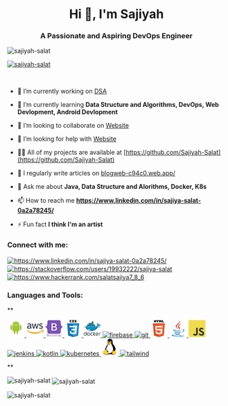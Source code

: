  <h1 align="center">Hi 👋, I'm Sajiyah</h1>
<h3 align="center">A Passionate and Aspiring DevOps Engineer</h3>

<p align="left"> <img src="https://komarev.com/ghpvc/?username=sajiyah-salat&label=Profile%20views&color=0e75b6&style=flat" alt="sajiyah-salat" /> </p>

<p align="left"> <a href="https://github.com/ryo-ma/github-profile-trophy"><img src="https://github-profile-trophy.vercel.app/?username=sajiyah-salat" alt="sajiyah-salat" /></a> </p>

<p align="left"> <a href="https://twitter.com/" target="blank"><img src="https://img.shields.io/twitter/follow/?logo=twitter&style=for-the-badge" alt="" /></a> </p>

- 🔭 I’m currently working on [DSA](https://github.com/Sajiyah-Salat/Leetcode)

- 🌱 I’m currently learning **Data Structure and Algorithms, DevOps, Web Devlopment, Android Devlopment**

- 👯 I’m looking to collaborate on [Website](https://github.com/Sajiyah-Salat/BlogWeb)

- 🤝 I’m looking for help with [Website](https://github.com/Sajiyah-Salat/BlogWeb)

- 👨‍💻 All of my projects are available at [https://github.com/Sajiyah-Salat](https://github.com/Sajiyah-Salat)

- 📝 I regularly write articles on [blogweb-c94c0.web.app/](blogweb-c94c0.web.app/)

- 💬 Ask me about **Java, Data Structure and Alorithms, Docker, K8s**

- 📫 How to reach me **https://www.linkedin.com/in/sajiya-salat-0a2a78245/**

- ⚡ Fun fact **I think I'm an artist**

<h3 align="left">Connect with me:</h3>
<p align="left">
<a href="https://linkedin.com/in/https://www.linkedin.com/in/sajiya-salat-0a2a78245/" target="blank"><img align="center" src="https://raw.githubusercontent.com/rahuldkjain/github-profile-readme-generator/master/src/images/icons/Social/linked-in-alt.svg" alt="https://www.linkedin.com/in/sajiya-salat-0a2a78245/" height="30" width="40" /></a>
<a href="https://stackoverflow.com/users/https://stackoverflow.com/users/19932222/sajiya-salat" target="blank"><img align="center" src="https://raw.githubusercontent.com/rahuldkjain/github-profile-readme-generator/master/src/images/icons/Social/stack-overflow.svg" alt="https://stackoverflow.com/users/19932222/sajiya-salat" height="30" width="40" /></a>
<a href="https://www.hackerrank.com/https://www.hackerrank.com/salatsajiya7_8_6" target="blank"><img align="center" src="https://raw.githubusercontent.com/rahuldkjain/github-profile-readme-generator/master/src/images/icons/Social/hackerrank.svg" alt="https://www.hackerrank.com/salatsajiya7_8_6" height="30" width="40" /></a>
</p>

<h3 align="left">Languages and Tools:</h3>
** <p align="left" height="300" width="300"> <a href="https://developer.android.com" target="_blank" rel="noreferrer"> <img src="https://raw.githubusercontent.com/devicons/devicon/master/icons/android/android-original-wordmark.svg" alt="android" width="40" height="40"/> </a> <a href="https://aws.amazon.com" target="_blank" rel="noreferrer"> <img src="https://raw.githubusercontent.com/devicons/devicon/master/icons/amazonwebservices/amazonwebservices-original-wordmark.svg" alt="aws" width="40" height="40"/> </a> <a href="https://getbootstrap.com" target="_blank" rel="noreferrer"> <img src="https://raw.githubusercontent.com/devicons/devicon/master/icons/bootstrap/bootstrap-plain-wordmark.svg" alt="bootstrap" width="40" height="40"/> </a> <a href="https://www.w3schools.com/css/" target="_blank" rel="noreferrer"> <img src="https://raw.githubusercontent.com/devicons/devicon/master/icons/css3/css3-original-wordmark.svg" alt="css3" width="40" height="40"/> </a> <a href="https://www.docker.com/" target="_blank" rel="noreferrer"> <img src="https://raw.githubusercontent.com/devicons/devicon/master/icons/docker/docker-original-wordmark.svg" alt="docker" width="40" height="40"/> </a> <a href="https://firebase.google.com/" target="_blank" rel="noreferrer"> <img src="https://www.vectorlogo.zone/logos/firebase/firebase-icon.svg" alt="firebase" width="40" height="40"/> </a> <a href="https://git-scm.com/" target="_blank" rel="noreferrer"> <img src="https://www.vectorlogo.zone/logos/git-scm/git-scm-icon.svg" alt="git" width="40" height="40"/> </a> <a href="https://www.w3.org/html/" target="_blank" rel="noreferrer"> <img src="https://raw.githubusercontent.com/devicons/devicon/master/icons/html5/html5-original-wordmark.svg" alt="html5" width="40" height="40"/> </a> <a href="https://www.java.com" target="_blank" rel="noreferrer"> <img src="https://raw.githubusercontent.com/devicons/devicon/master/icons/java/java-original.svg" alt="java" width="40" height="40"/> </a> <a href="https://developer.mozilla.org/en-US/docs/Web/JavaScript" target="_blank" rel="noreferrer"> <img src="https://raw.githubusercontent.com/devicons/devicon/master/icons/javascript/javascript-original.svg" alt="javascript" width="40" height="40"/> </a> <a href="https://www.jenkins.io" target="_blank" rel="noreferrer"> <img src="https://www.vectorlogo.zone/logos/jenkins/jenkins-icon.svg" alt="jenkins" width="40" height="40"/> </a> <a href="https://kotlinlang.org" target="_blank" rel="noreferrer"> <img src="https://www.vectorlogo.zone/logos/kotlinlang/kotlinlang-icon.svg" alt="kotlin" width="40" height="40"/> </a> <a href="https://kubernetes.io" target="_blank" rel="noreferrer"> <img src="https://www.vectorlogo.zone/logos/kubernetes/kubernetes-icon.svg" alt="kubernetes" width="40" height="40"/> </a> <a href="https://www.linux.org/" target="_blank" rel="noreferrer"> <img src="https://raw.githubusercontent.com/devicons/devicon/master/icons/linux/linux-original.svg" alt="linux" width="40" height="40"/> </a> <a href="https://tailwindcss.com/" target="_blank" rel="noreferrer"> <img src="https://www.vectorlogo.zone/logos/tailwindcss/tailwindcss-icon.svg" alt="tailwind" width="40" height="40"/> </a> </p> **

<p><img align="left" src="https://github-readme-stats.vercel.app/api/top-langs?username=sajiyah-salat&show_icons=true&locale=en&layout=compact" alt="sajiyah-salat" /></p>

<p>&nbsp;<img align="center" src="https://github-readme-stats.vercel.app/api?username=sajiyah-salat&show_icons=true&locale=en" alt="sajiyah-salat" /></p>

<p><img align="center" src="https://github-readme-streak-stats.herokuapp.com/?user=sajiyah-salat&" alt="sajiyah-salat" /></p>

